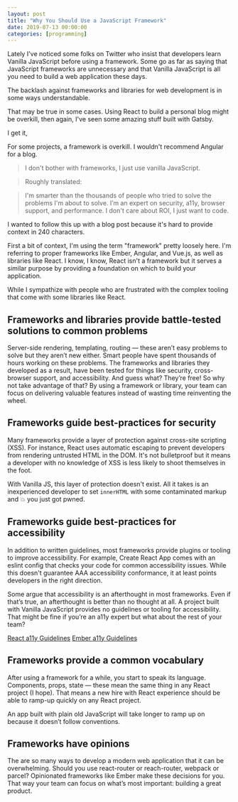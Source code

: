 ```yaml
---
layout: post
title: "Why You Should Use a JavaScript Framework"
date: 2019-07-13 00:00:00
categories: [programming]
---
```


Lately I've noticed some folks on Twitter who insist that developers learn Vanilla JavaScript before using a framework. Some go as far as saying that JavaScript frameworks are unnecessary and that Vanilla JavaScript is all you need to build a web application these days. 

The backlash against frameworks and libraries for web development is in some ways understandable.

That may be true in some cases. Using React to build a personal blog might be overkill, then again, I've seen some amazing stuff built with Gatsby.

I get it, 

For some projects, a framework is overkill. I wouldn't recommend Angular for a blog.


> I don't bother with frameworks, I just use vanilla JavaScript.

> Roughly translated:

> I'm smarter than the thousands of people who tried to solve the problems I'm about to solve. I’m an expert on security, a11y, browser support, and performance. I don't care about ROI, I just want to code.

I wanted to follow this up with a blog post because it's hard to provide context in 240 characters.

First a bit of context, I'm using the term "framework" pretty loosely here. I'm referring to proper frameworks like Ember, Angular, and Vue.js, as well as libraries like React. I know, I know, React isn't a framework but it serves a similar purpose by providing a foundation on which to build your application.


While I sympathize with people who are frustrated with the complex tooling that come with some libraries like React.


## Frameworks and libraries provide battle-tested solutions to common problems 

Server-side rendering, templating, routing — these aren’t easy problems to solve but they aren’t new either. Smart people have spent thousands of hours working on these problems. The frameworks and libraries they developed as a result, have been tested for things like security, cross-browser support, and accessibility. And guess what? They’re free! So why not take advantage of that? By using a framework or library, your team can focus on delivering valuable features instead of wasting time reinventing the wheel.

## Frameworks guide best-practices for security 

Many frameworks provide a layer of protection against cross-site scripting (XSS). For instance, React uses automatic escaping to prevent developers from rendering untrusted HTML in the DOM. It's not bulletproof but it means a developer with no knowledge of XSS is less likely to shoot themselves in the foot. 

With Vanilla JS, this layer of protection doesn't exist. All it takes is an inexperienced developer to set `innerHTML` with some contaminated markup and 💥 you just got pwned.

## Frameworks guide best-practices for accessibility 

In addition to written guidelines, most frameworks provide plugins or tooling to improve accessibility. For example, Create React App comes with an eslint config that checks your code for common accessibility issues. While this doesn't guarantee AAA accessibility conformance, it at least points developers in the right direction. 

Some argue that accessibility is an afterthought in most frameworks. Even if that’s true, an afterthought is better than no thought at all. A project built with Vanilla JavaScript provides no guidelines or tooling for accessibility. That might be fine if you’re an a11y expert but what about the rest of your team?

[React a11y Guidelines](https://reactjs.org/docs/accessibility.html)
[Ember a11y Guidelines](https://guides.emberjs.com/release/reference/accessibility-guide/)

## Frameworks provide a common vocabulary

After using a framework for a while, you start to speak its language. Components, props, state — these mean the same thing in any React project (I hope). That means a new hire with React experience should be able to ramp-up quickly on any React project. 

An app built with plain old JavaScript will take longer to ramp up on because it doesn’t follow conventions.

## Frameworks have opinions

The are so many ways to develop a modern web application that it can be overwhelming. Should you use react-router or reach-router, webpack or parcel? Opinionated frameworks like Ember make these decisions for you. That way your team can focus on what’s most important: building a great product.
